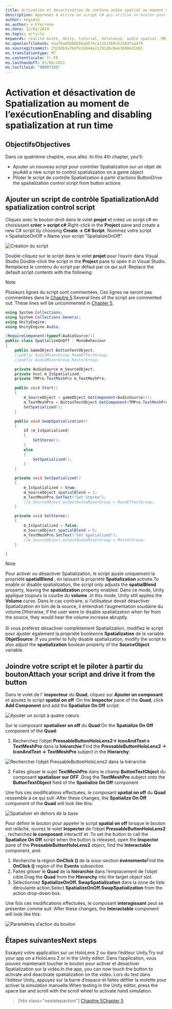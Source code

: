```yaml
---
title: Activation et désactivation de contenu audio spatial au moment de l’exécution
description: Apprenez à écrire un script C# qui utilise un bouton pour activer et désactiver l’audio Spatialization au moment de l’exécution.
author: kegodin
ms.author: v-hferrone
ms.date: 12/01/2019
ms.topic: article
keywords: réalité mixte, Unity, tutorial, hololens2, audio spatial, MRTK, boîte à outils de réalité mixte, UWP, Windows 10, HRTF, fonction de transfert liée aux têtes, réverbération, Microsoft Spatializer
ms.openlocfilehash: eaaf8a05088b5bab674ca11b15b0c63383faa479
ms.sourcegitcommit: 2329db5a76dfe1b844e21291dbc8ee3888ed1b81
ms.translationtype: MT
ms.contentlocale: fr-FR
ms.lasthandoff: 01/08/2021
ms.locfileid: "98007339"
---
```

# <a name="enabling-and-disabling-spatialization-at-run-time"></a><span data-ttu-id="36ad4-104">Activation et désactivation de Spatialization au moment de l’exécution</span><span class="sxs-lookup"><span data-stu-id="36ad4-104">Enabling and disabling spatialization at run time</span></span>

## <a name="objectives"></a><span data-ttu-id="36ad4-105">Objectifs</span><span class="sxs-lookup"><span data-stu-id="36ad4-105">Objectives</span></span>

<span data-ttu-id="36ad4-106">Dans ce quatrième chapitre, vous allez :</span><span class="sxs-lookup"><span data-stu-id="36ad4-106">In this 4th chapter, you'll:</span></span>
* <span data-ttu-id="36ad4-107">Ajouter un nouveau script pour contrôler Spatialization sur un objet de jeu</span><span class="sxs-lookup"><span data-stu-id="36ad4-107">Add a new script to control spatialization on a game object</span></span>
* <span data-ttu-id="36ad4-108">Piloter le script de contrôle Spatialization à partir d’actions Button</span><span class="sxs-lookup"><span data-stu-id="36ad4-108">Drive the spatialization control script from button actions</span></span>

## <a name="add-spatialization-control-script"></a><span data-ttu-id="36ad4-109">Ajouter un script de contrôle Spatialization</span><span class="sxs-lookup"><span data-stu-id="36ad4-109">Add spatialization control script</span></span>

<span data-ttu-id="36ad4-110">Cliquez avec le bouton droit dans le volet **projet** et créez un script c# en choisissant **créer > script c#**.</span><span class="sxs-lookup"><span data-stu-id="36ad4-110">Right-click in the **Project** pane and create a new C# script by choosing **Create -> C# Script**.</span></span> <span data-ttu-id="36ad4-111">Nommez votre script « SpatializeOnOff ».</span><span class="sxs-lookup"><span data-stu-id="36ad4-111">Name your script "SpatializeOnOff".</span></span>

![Création du script](images/spatial-audio/create-script.png)

<span data-ttu-id="36ad4-113">Double-cliquez sur le script dans le volet **projet** pour l’ouvrir dans Visual Studio.</span><span class="sxs-lookup"><span data-stu-id="36ad4-113">Double-click the script in the **Project** pane to open it in Visual Studio.</span></span> <span data-ttu-id="36ad4-114">Remplacez le contenu du script par défaut par ce qui suit :</span><span class="sxs-lookup"><span data-stu-id="36ad4-114">Replace the default script contents with the following:</span></span>

> [!NOTE]
> <span data-ttu-id="36ad4-115">Plusieurs lignes du script sont commentées. Ces lignes ne seront pas commentées dans le [Chapitre 5](unity-spatial-audio-ch5.md).</span><span class="sxs-lookup"><span data-stu-id="36ad4-115">Several lines of the script are commented out. These lines will be uncommented in [Chapter 5](unity-spatial-audio-ch5.md).</span></span>

```c#
using System.Collections;
using System.Collections.Generic;
using UnityEngine;
using UnityEngine.Audio;

[RequireComponent(typeof(AudioSource))]
public class SpatializeOnOff : MonoBehaviour
{
    public GameObject ButtonTextObject;
    //public AudioMixerGroup RoomEffectGroup;
    //public AudioMixerGroup MasterGroup;

    private AudioSource m_SourceObject;
    private bool m_IsSpatialized;
    private TMPro.TextMeshPro m_TextMeshPro;

    public void Start()
    {
        m_SourceObject = gameObject.GetComponent<AudioSource>();
        m_TextMeshPro = ButtonTextObject.GetComponent<TMPro.TextMeshPro>();
        SetSpatialized();
    }

    public void SwapSpatialization()
    {
        if (m_IsSpatialized)
        {
            SetStereo();
        }
        else
        {
            SetSpatialized();
        }
    }

    private void SetSpatialized()
    {
        m_IsSpatialized = true;
        m_SourceObject.spatialBlend = 1;
        m_TextMeshPro.SetText("Set Stereo");
        //m_SourceObject.outputAudioMixerGroup = RoomEffectGroup;
    }

    private void SetStereo()
    {
        m_IsSpatialized = false;
        m_SourceObject.spatialBlend = 0;
        m_TextMeshPro.SetText("Set Spatialized");
        //m_SourceObject.outputAudioMixerGroup = MasterGroup;
    }

}
```

> [!NOTE]
> <span data-ttu-id="36ad4-116">Pour activer ou désactiver Spatialization, le script ajuste uniquement la propriété **spatialBlend** , en laissant la propriété **Spatialization** activée.</span><span class="sxs-lookup"><span data-stu-id="36ad4-116">To enable or disable spatialization, the script only adjusts the **spatialBlend** property, leaving the **spatialization** property enabled.</span></span> <span data-ttu-id="36ad4-117">Dans ce mode, Unity applique toujours la courbe du **volume** .</span><span class="sxs-lookup"><span data-stu-id="36ad4-117">In this mode, Unity still applies the **Volume** curve.</span></span> <span data-ttu-id="36ad4-118">Dans le cas contraire, si l’utilisateur devait désactiver Spatialization en loin de la source, il entendrait l’augmentation soudaine du volume.</span><span class="sxs-lookup"><span data-stu-id="36ad4-118">Otherwise, if the user were to disable spatialization when far from the source, they would hear the volume increase abruptly.</span></span> <br> <br>
> <span data-ttu-id="36ad4-119">Si vous préférez désactiver complètement Spatialization, modifiez le script pour ajuster également la propriété booléenne **Spatialization** de la variable **ObjetSource** .</span><span class="sxs-lookup"><span data-stu-id="36ad4-119">If you prefer to fully disable spatialization, modify the script to also adjust the **spatialization** boolean property of the **SourceObject** variable.</span></span>

## <a name="attach-your-script-and-drive-it-from-the-button"></a><span data-ttu-id="36ad4-120">Joindre votre script et le piloter à partir du bouton</span><span class="sxs-lookup"><span data-stu-id="36ad4-120">Attach your script and drive it from the button</span></span>

<span data-ttu-id="36ad4-121">Dans le volet de l' **inspecteur** du **Quad**, cliquez sur **Ajouter un composant** et ajoutez le script **spatial on off** :</span><span class="sxs-lookup"><span data-stu-id="36ad4-121">On the **Inspector** pane of the **Quad**, click **Add Component** and add the **Spatialize On Off** script:</span></span>

![Ajouter un script à quatre cœurs](images/spatial-audio/add-script-to-quad.png)

<span data-ttu-id="36ad4-123">Sur le composant **spatialiser on off** du **Quad**:</span><span class="sxs-lookup"><span data-stu-id="36ad4-123">On the **Spatialize On Off** component of the **Quad**:</span></span>
1. <span data-ttu-id="36ad4-124">Recherchez l’objet **PressableButtonHoloLens2-> IconAndText-> TextMeshPro** dans la **hiérarchie**:</span><span class="sxs-lookup"><span data-stu-id="36ad4-124">Find the **PressableButtonHoloLens2 -> IconAndText -> TextMeshPro** subject in the **Hierarchy**:</span></span>

![Rechercher l’objet PressableButtonHoloLens2 dans la hiérarchie](images/spatial-audio/pressable-button-object.png)

2. <span data-ttu-id="36ad4-126">Faites glisser le sujet **TextMeshPro** dans le champ **ButtonTextObject** du composant **spatialiser sur OFF** .</span><span class="sxs-lookup"><span data-stu-id="36ad4-126">Drag the **TextMeshPro** subject onto the **ButtonTextObject** field of the **Spatialize On Off** component</span></span>

<span data-ttu-id="36ad4-127">Une fois ces modifications effectuées, le composant **spatial on off** du **Quad** ressemble à ce qui suit :</span><span class="sxs-lookup"><span data-stu-id="36ad4-127">After these changes, the **Spatialize On Off** component of the **Quad** will look like this:</span></span>

![Spatialiser en dehors de la base](images/spatial-audio/spatialize-on-off-basic.png)

<span data-ttu-id="36ad4-129">Pour définir le bouton pour appeler le script **spatial on off** lorsque le bouton est relâché, ouvrez le volet **Inspector** de l’objet **PressableButtonHoloLens2** , recherchez **le composant** interactif et :</span><span class="sxs-lookup"><span data-stu-id="36ad4-129">To set the button to call the **Spatialize On Off** script when the button is released, open the **Inspector** pane of the **PressableButtonHoloLens2** object, find the **Interactable** component, and:</span></span>
1. <span data-ttu-id="36ad4-130">Recherche la région **OnClick ()** de la sous-section **événements**</span><span class="sxs-lookup"><span data-stu-id="36ad4-130">Find the **OnClick ()** region of the **Events** subsection</span></span>
2. <span data-ttu-id="36ad4-131">Faites glisser le **Quad** de la **hiérarchie** dans l’emplacement de l’objet cible.</span><span class="sxs-lookup"><span data-stu-id="36ad4-131">Drag the **Quad** from the **Hierarchy** into the target object slot.</span></span>
3. <span data-ttu-id="36ad4-132">Sélectionnez **SpatializeOnOff. SwapSpatialization** dans la zone de liste déroulante action.</span><span class="sxs-lookup"><span data-stu-id="36ad4-132">Select **SpatializeOnOff.SwapSpatialization** from the action drop-down box.</span></span>

<span data-ttu-id="36ad4-133">Une fois ces modifications effectuées, le composant **interagissant** peut se présenter comme suit :</span><span class="sxs-lookup"><span data-stu-id="36ad4-133">After these changes, the **Interactable** component will look like this:</span></span>

![Paramètres d’action du bouton](images/spatial-audio/button-action-settings.png)

## <a name="next-steps"></a><span data-ttu-id="36ad4-135">Étapes suivantes</span><span class="sxs-lookup"><span data-stu-id="36ad4-135">Next steps</span></span>

<span data-ttu-id="36ad4-136">Essayez votre application sur un HoloLens 2 ou dans l’éditeur Unity.</span><span class="sxs-lookup"><span data-stu-id="36ad4-136">Try out your app on a HoloLens 2 or in the Unity editor.</span></span> <span data-ttu-id="36ad4-137">Dans l’application, vous pouvez maintenant toucher le bouton pour activer et désactiver Spatialization sur la vidéo.</span><span class="sxs-lookup"><span data-stu-id="36ad4-137">In the app, you can now touch the button to activate and deactivate spatialization on the video.</span></span> <span data-ttu-id="36ad4-138">Lors du test dans l’éditeur Unity, appuyez sur la barre d’espace et faites défiler la molette pour activer la simulation manuelle.</span><span class="sxs-lookup"><span data-stu-id="36ad4-138">When testing in the Unity editor, press the space bar and scroll with the scroll wheel to activate hand simulation.</span></span> 

> [!div class="nextstepaction"]
> [<span data-ttu-id="36ad4-139">Chapitre 5</span><span class="sxs-lookup"><span data-stu-id="36ad4-139">Chapter 5</span></span>](unity-spatial-audio-ch5.md) 

